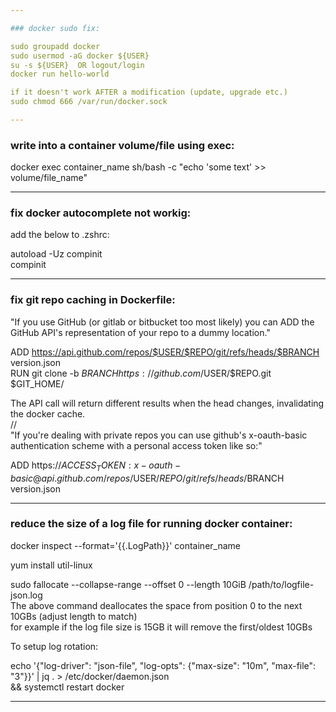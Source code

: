 ```yaml
---

### docker sudo fix:

sudo groupadd docker  
sudo usermod -aG docker ${USER}  
su -s ${USER}  OR logout/login  
docker run hello-world  

if it doesn't work AFTER a modification (update, upgrade etc.)  
sudo chmod 666 /var/run/docker.sock

---
```


### write into a container volume/file using exec:  

docker exec container_name sh/bash -c "echo 'some text' >> volume/file_name"  

---  

### fix docker autocomplete not workig:  

add the below to .zshrc:  

autoload -Uz compinit  
compinit  

---  

### fix git repo caching in Dockerfile:  

"If you use GitHub (or gitlab or bitbucket too most likely) you can ADD the GitHub API's representation of your repo to a dummy location."  

ADD https://api.github.com/repos/$USER/$REPO/git/refs/heads/$BRANCH version.json  
RUN git clone -b $BRANCH https://github.com/$USER/$REPO.git $GIT_HOME/  

The API call will return different results when the head changes, invalidating the docker cache.  
//  
"If you're dealing with private repos you can use github's x-oauth-basic authentication scheme with a personal access token like so:"  

ADD https://$ACCESS_TOKEN:x-oauth-basic@api.github.com/repos/$USER/$REPO/git/refs/heads/$BRANCH version.json

---  

### reduce the size of a log file for running docker container:  

docker inspect --format='{{.LogPath}}' container_name  

yum install util-linux  

sudo fallocate --collapse-range --offset 0 --length 10GiB /path/to/logfile-json.log  
The above command deallocates the space from position 0 to the next 10GBs (adjust length to match)  
for example  if the log file size is 15GB it will remove the first/oldest 10GBs  

To setup log rotation:  

echo '{"log-driver": "json-file", "log-opts": {"max-size": "10m", "max-file": "3"}}' | jq . > /etc/docker/daemon.json \
  && systemctl restart docker  
  

---  



